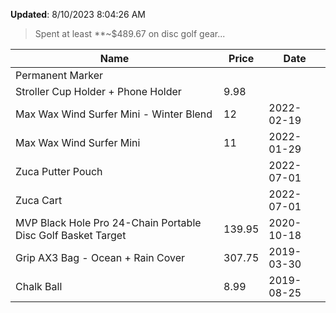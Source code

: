 **Updated**: 8/10/2023 8:04:26 AM
> Spent at least **~$489.67 on disc golf gear...

| Name|Price|Date |
| ---|---|--- |
| Permanent Marker|| |
| Stroller Cup Holder + Phone Holder|9.98| |
| Max Wax Wind Surfer Mini - Winter Blend|12|2022-02-19 |
| Max Wax Wind Surfer Mini|11|2022-01-29 |
| Zuca Putter Pouch||2022-07-01 |
| Zuca Cart||2022-07-01 |
| MVP Black Hole Pro 24-Chain Portable Disc Golf Basket Target|139.95|2020-10-18 |
| Grip AX3 Bag - Ocean + Rain Cover|307.75|2019-03-30 |
| Chalk Ball|8.99|2019-08-25 |